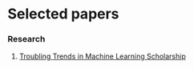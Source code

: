 # Selected papers

### Research

1.  [Troubling Trends in Machine Learning Scholarship](https://www.dropbox.com/s/exd0xebl80kdm1p/1807.03341.pdf?dl=1)
